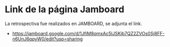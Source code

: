 # Link de la página Jamboard

La retrospectiva fue realizados en JAMBOARD, se adjunta el link.

- https://jamboard.google.com/d/1JfiM8qmxAc5lJSKjb7QZ2ZVOs0Sj8FF-n6UnJ6qpyW0/edit?usp=sharing 